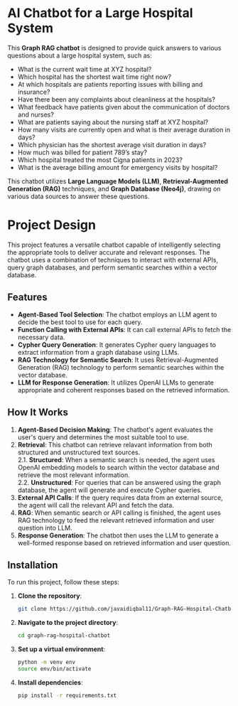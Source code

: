 # AI Chatbot for a Large Hospital System

This **Graph RAG chatbot** is designed to provide quick answers to various questions about a large hospital system, such as:

- What is the current wait time at XYZ hospital?
- Which hospital has the shortest wait time right now?
- At which hospitals are patients reporting issues with billing and insurance?
- Have there been any complaints about cleanliness at the hospitals?
- What feedback have patients given about the communication of doctors and nurses?
- What are patients saying about the nursing staff at XYZ hospital?
- How many visits are currently open and what is their average duration in days?
- Which physician has the shortest average visit duration in days?
- How much was billed for patient 789’s stay?
- Which hospital treated the most Cigna patients in 2023?
- What is the average billing amount for emergency visits by hospital?

This chatbot utilizes **Large Language Models (LLM)**, **Retrieval-Augmented Generation (RAG)** techniques, and **Graph Database (Neo4j)**, drawing on various data sources to answer these questions.

# Project Design

This project features a versatile chatbot capable of intelligently selecting the appropriate tools to deliver accurate and relevant responses. The chatbot uses a combination of techniques to interact with external APIs, query graph databases, and perform semantic searches within a vector database.

## Features

- **Agent-Based Tool Selection**: The chatbot employs an LLM agent to decide the best tool to use for each query.
- **Function Calling with External APIs**: It can call external APIs to fetch the necessary data.
- **Cypher Query Generation**: It generates Cypher query languages to extract information from a graph database using LLMs.
- **RAG Technology for Semantic Search**: It uses Retrieval-Augmented Generation (RAG) technology to perform semantic searches within the vector database.
- **LLM for Response Generation**: It utilizes OpenAI LLMs to generate appropriate and coherent responses based on the retrieved information.

## How It Works

1. **Agent-Based Decision Making**: The chatbot's agent evaluates the user's query and determines the most suitable tool to use.
2. **Retrieval**: This chatbot can retrieve relavant information from both structured and unstructured text sources.<br>
   2.1. **Structured**: When a semantic search is needed, the agent uses OpenAI embedding models to search within the vector database and retrieve the most relevant information.<br>
   2.2. **Unstructured**: For queries that can be answered using the graph database, the agent will generate and execute Cypher queries.<br>
3. **External API Calls**: If the query requires data from an external source, the agent will call the relevant API and fetch the data.
4. **RAG**: When semantic search or API calling is finished, the agent uses RAG technology to feed the relevant retrieved information and user question into LLM. 
5. **Response Generation**: The chatbot then uses the LLM to generate a well-formed response based on retrieved information and user question.


## Installation

To run this project, follow these steps:

1. **Clone the repository**:
    ```sh
    git clone https://github.com/javaidiqbal11/Graph-RAG-Hospital-Chatbot.git
    ```

2. **Navigate to the project directory**:
    ```sh
    cd graph-rag-hospital-chatbot
    ```

3. **Set up a virtual environment**:
    ```sh
    python -m venv env
    source env/bin/activate  
    ```

4. **Install dependencies**:
    ```sh
    pip install -r requirements.txt
    ```
